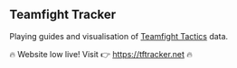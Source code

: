 ## Teamfight Tracker

Playing guides and visualisation of [Teamfight Tactics](https://teamfighttactics.leagueoflegends.com/) data.

:fire: Website low live! Visit :point_right: <https://tftracker.net> :fire:
